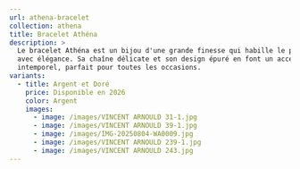 ```yaml
---
url: athena-bracelet
collection: athena
title: Bracelet Athéna
description: >
  Le bracelet Athéna est un bijou d'une grande finesse qui habille le poignet
  avec élégance. Sa chaîne délicate et son design épuré en font un accessoire
  intemporel, parfait pour toutes les occasions.
variants:
  - title: Argent et Doré
    price: Disponible en 2026
    color: Argent
    images:
      - image: /images/VINCENT ARNOULD 31-1.jpg
      - image: /images/VINCENT ARNOULD 39-1.jpg
      - image: /images/IMG-20250804-WA0009.jpg
      - image: /images/VINCENT ARNOULD 239-1.jpg
      - image: /images/VINCENT ARNOULD 243.jpg
---
```

